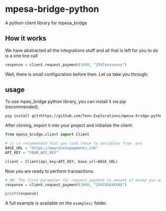 # mpesa-bridge-python
A python client library for mpesa_bridge

## How it works
We have abstracted all the integrations stuff and all that is left for you to do is a one line call

```python
response = client.request_payment(1000, "2547xxxxxxxx")
```
Well, there is small configuration before then. Let us take you through:

## usage
To use mpes_bridge python library, you can install it via pip (recommended).
```bash
pip install git+https://github.com/Tenn-Explorations/mpesa-bridge-python
```

After cloning, import it into your project and initialize the client:
```python
from mpesa_bridge.client import Client

# it is recommended that you load these to variables from .env
BASE_URL = "https://weprocesspayments.ink"
API_KEY = "YOUR_API_KEY"

client = Client(api_key=API_KEY, base_url=BASE_URL)
```

Now you are ready to perform transactions.
```python
# NB: The first parameter for request payment is amount of money you want to charge.
response = client.request_payment(2000, "2547XXXXXXXX")

print(response)
```

A full example is available on the `examples/` folder.
